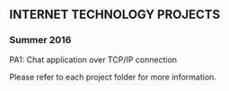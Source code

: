 ## INTERNET TECHNOLOGY PROJECTS ##
### Summer 2016 ###

PA1: Chat application over TCP/IP connection

Please refer to each project folder for more information.
